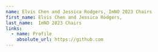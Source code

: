 ```yaml
---
name: Elvis Chen and Jessica Rodgers, ImNO 2023 Chairs
first_name: Elvis Chen and Jessica Rodgers,
last_name:  ImNO 2023 Chairs
links:
  - name: Profile
    absolute_url: https://github.com
---
```

